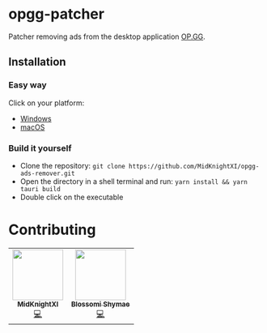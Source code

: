 # opgg-patcher

Patcher removing ads from the desktop application [OP.GG](https://op.gg/desktop/?utm_source=opgg&utm_medium=button&utm_campaign=global).

## Installation

### Easy way

Click on your platform:

* [Windows](https://github.com/MidKnightXI/opgg-ads-remover/releases/download/master/OPGG.Patcher_2.0.0_x64.msi)
* [macOS](https://github.com/MidKnightXI/opgg-ads-remover/releases/download/master/OPGG.Patcher_2.0.0_x64.dmg)

### Build it yourself

* Clone the repository: `git clone https://github.com/MidKnightXI/opgg-ads-remover.git`
* Open the directory in a shell terminal and run: `yarn install && yarn tauri build`
* Double click on the executable

# Contributing

<!-- Do not remove or modify this section -->
<table>
  <tr>
    <td align="center"><a href="https://github.com/MidKnightXI"><img src="https://avatars.githubusercontent.com/u/35759490?v=4" width="100px;" alt=""/><br /><sub><b> MidKnightXI </b></sub></a><br /><a href="https://github.com/MidKnightXI/opgg-ads-remover/commits?author=MidKnightXI" title="Code">💻</a></td>
    <td align="center"><a href="https://github.com/BlossomiShymae"><img src="https://avatars.githubusercontent.com/u/87099578?v=4" width="100px;" alt=""/><br /><sub><b> Blossomi Shymae </b></sub></a><br /><a href="https://github.com/MidKnightXI/opgg-ads-remover/commits?author=MissUwuieTime" title="Code">💻</a></td>
  </tr>
</table>
